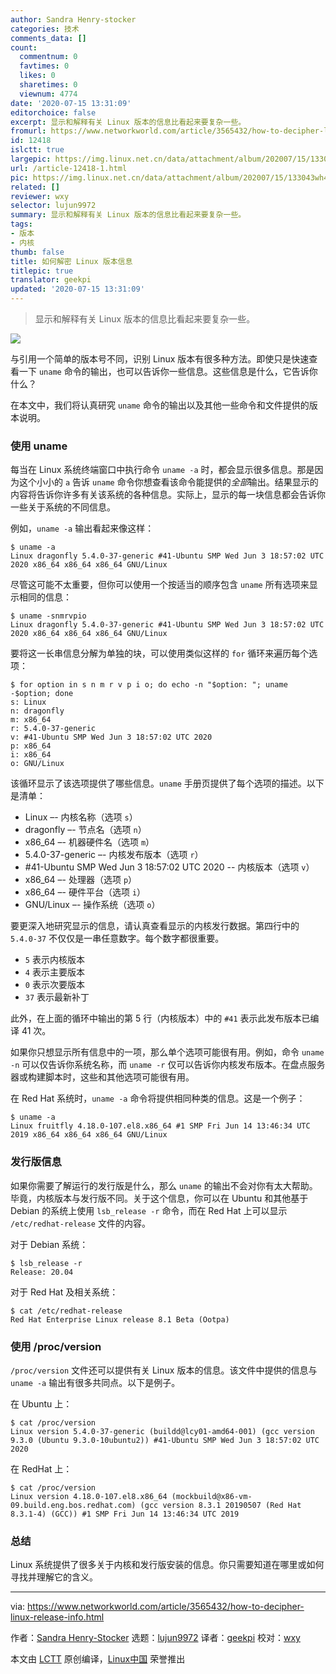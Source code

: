```yaml
---
author: Sandra Henry-stocker
categories: 技术
comments_data: []
count:
  commentnum: 0
  favtimes: 0
  likes: 0
  sharetimes: 0
  viewnum: 4774
date: '2020-07-15 13:31:09'
editorchoice: false
excerpt: 显示和解释有关 Linux 版本的信息比看起来要复杂一些。
fromurl: https://www.networkworld.com/article/3565432/how-to-decipher-linux-release-info.html
id: 12418
islctt: true
largepic: https://img.linux.net.cn/data/attachment/album/202007/15/133043wh4c83s5iezdj414.jpg
url: /article-12418-1.html
pic: https://img.linux.net.cn/data/attachment/album/202007/15/133043wh4c83s5iezdj414.jpg.thumb.jpg
related: []
reviewer: wxy
selector: lujun9972
summary: 显示和解释有关 Linux 版本的信息比看起来要复杂一些。
tags:
- 版本
- 内核
thumb: false
title: 如何解密 Linux 版本信息
titlepic: true
translator: geekpi
updated: '2020-07-15 13:31:09'
---
```



> 
> 显示和解释有关 Linux 版本的信息比看起来要复杂一些。
> 
> 
> 


![](/data/attachment/album/202007/15/133043wh4c83s5iezdj414.jpg)


与引用一个简单的版本号不同，识别 Linux 版本有很多种方法。即使只是快速查看一下 `uname` 命令的输出，也可以告诉你一些信息。这些信息是什么，它告诉你什么？


在本文中，我们将认真研究 `uname` 命令的输出以及其他一些命令和文件提供的版本说明。


### 使用 uname


每当在 Linux 系统终端窗口中执行命令 `uname -a` 时，都会显示很多信息。那是因为这个小小的 `a` 告诉 `uname` 命令你想查看该命令能提供的*全部*输出。结果显示的内容将告诉你许多有关该系统的各种信息。实际上，显示的每一块信息都会告诉你一些关于系统的不同信息。


例如，`uname -a` 输出看起来像这样：



```
$ uname -a
Linux dragonfly 5.4.0-37-generic #41-Ubuntu SMP Wed Jun 3 18:57:02 UTC 2020 x86_64 x86_64 x86_64 GNU/Linux

```

尽管这可能不太重要，但你可以使用一个按适当的顺序包含 `uname` 所有选项来显示相同的信息：



```
$ uname -snmrvpio
Linux dragonfly 5.4.0-37-generic #41-Ubuntu SMP Wed Jun 3 18:57:02 UTC 2020 x86_64 x86_64 x86_64 GNU/Linux

```

要将这一长串信息分解为单独的块，可以使用类似这样的 `for` 循环来遍历每个选项：



```
$ for option in s n m r v p i o; do echo -n "$option: "; uname -$option; done
s: Linux
n: dragonfly
m: x86_64
r: 5.4.0-37-generic
v: #41-Ubuntu SMP Wed Jun 3 18:57:02 UTC 2020
p: x86_64
i: x86_64
o: GNU/Linux

```

该循环显示了该选项提供了哪些信息。`uname` 手册页提供了每个选项的描述。以下是清单：


* Linux –- 内核名称（选项 `s`）
* dragonfly –- 节点名（选项 `n`）
* x86\_64 –- 机器硬件名（选项 `m`）
* 5.4.0-37-generic –- 内核发布版本（选项 `r`）
* #41-Ubuntu SMP Wed Jun 3 18:57:02 UTC 2020 -- 内核版本（选项 `v`）
* x86\_64 –- 处理器（选项 `p`）
* x86\_64 –- 硬件平台（选项 `i`）
* GNU/Linux –- 操作系统（选项 `o`）


要更深入地研究显示的信息，请认真查看显示的内核发行数据。第四行中的 `5.4.0-37` 不仅仅是一串任意数字。每个数字都很重要。


* `5` 表示内核版本
* `4` 表示主要版本
* `0` 表示次要版本
* `37` 表示最新补丁


此外，在上面的循环中输出的第 5 行（内核版本）中的 `#41` 表示此发布版本已编译 41 次。


如果你只想显示所有信息中的一项，那么单个选项可能很有用。例如，命令 `uname -n` 可以仅告诉你系统名称，而 `uname -r` 仅可以告诉你内核发布版本。在盘点服务器或构建脚本时，这些和其他选项可能很有用。


在 Red Hat 系统时，`uname -a` 命令将提供相同种类的信息。这是一个例子：



```
$ uname -a
Linux fruitfly 4.18.0-107.el8.x86_64 #1 SMP Fri Jun 14 13:46:34 UTC 2019 x86_64 x86_64 x86_64 GNU/Linux

```

### 发行版信息


如果你需要了解运行的发行版是什么，那么 `uname` 的输出不会对你有太大帮助。毕竟，内核版本与发行版不同。关于这个信息，你可以在 Ubuntu 和其他基于 Debian 的系统上使用 `lsb_release -r` 命令，而在 Red Hat 上可以显示 `/etc/redhat-release` 文件的内容。


对于 Debian 系统：



```
$ lsb_release -r
Release: 20.04

```

对于 Red Hat 及相关系统：



```
$ cat /etc/redhat-release
Red Hat Enterprise Linux release 8.1 Beta (Ootpa)

```

### 使用 /proc/version


`/proc/version` 文件还可以提供有关 Linux 版本的信息。该文件中提供的信息与 `uname -a` 输出有很多共同点。以下是例子。


在 Ubuntu 上：



```
$ cat /proc/version
Linux version 5.4.0-37-generic (buildd@lcy01-amd64-001) (gcc version 9.3.0 (Ubuntu 9.3.0-10ubuntu2)) #41-Ubuntu SMP Wed Jun 3 18:57:02 UTC 2020

```

在 RedHat 上：



```
$ cat /proc/version
Linux version 4.18.0-107.el8.x86_64 (mockbuild@x86-vm-09.build.eng.bos.redhat.com) (gcc version 8.3.1 20190507 (Red Hat 8.3.1-4) (GCC)) #1 SMP Fri Jun 14 13:46:34 UTC 2019

```

### 总结


Linux 系统提供了很多关于内核和发行版安装的信息。你只需要知道在哪里或如何寻找并理解它的含义。




---


via: <https://www.networkworld.com/article/3565432/how-to-decipher-linux-release-info.html>


作者：[Sandra Henry-Stocker](https://www.networkworld.com/author/Sandra-Henry_Stocker/) 选题：[lujun9972](https://github.com/lujun9972) 译者：[geekpi](https://github.com/geekpi) 校对：[wxy](https://github.com/wxy)


本文由 [LCTT](https://github.com/LCTT/TranslateProject) 原创编译，[Linux中国](https://linux.cn/) 荣誉推出